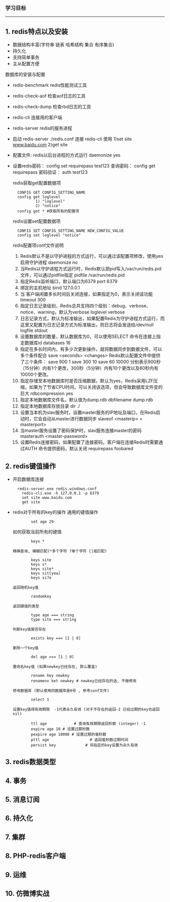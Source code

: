 ### 学习目标
----
## 1. redis特点以及安装
   + 数据结构丰富(字符串 链表 哈希结构 集合 有序集合)
   + 持久化
   + 支持简单事务
   + 主从配置方便

数据库的安装与配置
+ redis-benchmark redis性能测试工具
+ redis-check-aof 检查aof日志的工具
+ redis-check-dump 检查rbd日志的工具
+ redis-cli 连接用的客户端
+ redis-server redis的服务进程
+ 启动 redis-server ./redis.conf  连接 redis-cli  使用 1)set site www.baidu.com 2)get site
+ 配置文件: redis以后台进程的方式运行 daemonize yes 
+ 设置redis密码： config set requirepass test123
  查询密码：  config get requirepass
  密码验证：    auth test123
    
  redis获取get配置数据项
	
		CONFIG GET CONFIG_SETTING_NAME
		config get loglevel
				1) "loglevel"
				2) "notice"
		config get * #获取所有的配置项
    
  redis设置set配置数据项
			
		CONFIG SET CONFIG_SETTING_NAME NEW_CONFIG_VALUE
		config set loglevel "notice"
	
	redis配置项conf文件说明
	1. Redis默认不是以守护进程的方式运行，可以通过该配置项修改，使用yes启用守护进程 daemonize no
	2. 当Redis以守护进程方式运行时，Redis默认把pid写入/var/run/redis.pid文件，可以通过pidfile指定
	    pidfile /var/run/redis.pid
	3. 指定Redis监听端口，默认端口为6379
	    port 6379
	4. 绑定的主机地址
	    bind 127.0.0.1
	5. 当 客户端闲置多长时间后关闭连接，如果指定为0，表示关闭该功能
	    timeout 300
	6. 指定日志记录级别，Redis总共支持四个级别：debug、verbose、notice、warning，默认为verbose
	    loglevel verbose
	7. 日志记录方式，默认为标准输出，如果配置Redis为守护进程方式运行，而这里又配置为日志记录方式为标准输出，则日志将会发送给/dev/null
	    logfile stdout
	8. 设置数据库的数量，默认数据库为0，可以使用SELECT <dbid>命令在连接上指定数据库id
	    databases 16
	9. 指定在多长时间内，有多少次更新操作，就将数据同步到数据文件，可以多个条件配合
	    save &lt;seconds&gt;   &lt;changes&gt;
	    Redis默认配置文件中提供了三个条件：
		    save 900 1
		    save 300 10
		    save 60 10000
	    分别表示900秒（15分钟）内有1个更改，300秒（5分钟）内有10个更改以及60秒内有10000个更改。
	10. 指定存储至本地数据库时是否压缩数据，默认为yes，Redis采用LZF压缩，如果为了节省CPU时间，可以关闭该选项，但会导致数据库文件变的巨大
    rdbcompression yes
	11. 指定本地数据库文件名，默认值为dump.rdb
	    dbfilename dump.rdb
	12. 指定本地数据库存放目录
	    dir ./
	13. 设置当本机为slav服务时，设置master服务的IP地址及端口，在Redis启动时，它会自动从master进行数据同步
	    slaveof &lt;masterip&gt; &lt;  masterport&gt;
	14. 当master服务设置了密码保护时，slav服务连接master的密码
	    masterauth  &lt;master-password&gt;
	15. 设置Redis连接密码，如果配置了连接密码，客户端在连接Redis时需要通过AUTH <password>命令提供密码，默认关闭
	    requirepass foobared
        
##  2. redis键值操作
  + 开启数据库连接
	
		  redis-server.exe redis.windows.conf
			redis-cli.exe -h 127.0.0.1 -p 6379
			set site www.baidu.com
			get site
	
  + redis对于所有的key的操作
		通用的键值操作
		
				set age 29
		   
	  如何获取当前所有的键值
	    
				keys * 
		
		精确查询, 模糊匹配(*多个字符 ?单个字符 []或匹配)
		
				keys site
				keys s*
				keys site*
				keys sit[yea]
				keys si?e
		
		返回随机key值
				
				randomkey
		
		返回键值的类型
		
				type age === string
				type site === string
		
		判断key值是否存在
				
				exists key === [1 | 0]
		
		删除一个key值
				
				del age === [1 | 0]
		
		重命名key值 (如果newkey已经存在, 那么覆盖)
				
				rename key newkey
				renamenx ket newkey # newkey已经存在的话, 不做修改
		
		修改数据库 (默认使用的数据库是0号 , 参考conf文件)
			
				select 1
		
		设置key值得有效期限  -1代表永久有效 (对于不存在的返回-2 已经过期的key也返回nil)
				
				ttl age            # 查询有效期限返回秒数 (integer) -1
				expire age 10 # 设置过期秒数
				pexpire age 10000 # 设置过期的毫秒数
				pttl age                  # 返回毫秒数过期时间
				persist key             # 将指定的key设置为永久有效
		
		
		
		
			 
## 3. redis数据类型
## 4. 事务
## 5. 消息订阅
## 6. 持久化
## 7. 集群
## 8. PHP-redis客户端
## 9. 运维
## 10. 仿微博实战
